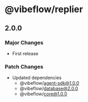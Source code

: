 # @vibeflow/replier

## 2.0.0

### Major Changes

- First release

### Patch Changes

- Updated dependencies
  - @vibeflow/agent-sdk@1.0.0
  - @vibeflow/database@2.0.0
  - @vibeflow/core@1.0.0
